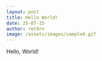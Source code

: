 ```yaml
---
layout: post
title: Hello World!
date: 25-07-15
author: ret9rn
image: /assets/images/sample0.gif
---
```

Hello, World!
